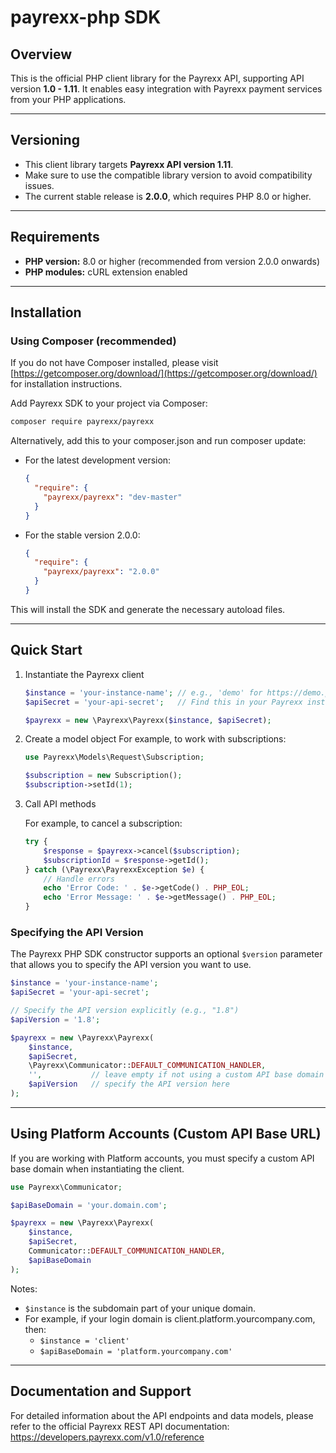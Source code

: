 # payrexx-php SDK

## Overview

This is the official PHP client library for the Payrexx API, supporting API version **1.0 - 1.11**. It enables easy integration with Payrexx payment services from your PHP applications.

---

## Versioning

- This client library targets **Payrexx API version 1.11**.
- Make sure to use the compatible library version to avoid compatibility issues.
- The current stable release is **2.0.0**, which requires PHP 8.0 or higher.

---

## Requirements

- **PHP version:** 8.0 or higher (recommended from version 2.0.0 onwards)
- **PHP modules:** cURL extension enabled

---

## Installation

### Using Composer (recommended)

If you do not have Composer installed, please visit [https://getcomposer.org/download/](https://getcomposer.org/download/) for installation instructions.

Add Payrexx SDK to your project via Composer:

```bash
composer require payrexx/payrexx
```
Alternatively, add this to your composer.json and run composer update:
- For the latest development version:
    ```JSON
    {
      "require": {
        "payrexx/payrexx": "dev-master"
      }
    }
    ```
- For the stable version 2.0.0:
    ```JSON
    {
      "require": {
        "payrexx/payrexx": "2.0.0"
      }
    }
    ```

This will install the SDK and generate the necessary autoload files.

---

## Quick Start
1. Instantiate the Payrexx client
    ```PHP
    $instance = 'your-instance-name'; // e.g., 'demo' for https://demo.payrexx.com
    $apiSecret = 'your-api-secret';   // Find this in your Payrexx instance admin panel
    
    $payrexx = new \Payrexx\Payrexx($instance, $apiSecret);
    ```

2. Create a model object
    For example, to work with subscriptions:
    ```PHP
    use Payrexx\Models\Request\Subscription;
    
    $subscription = new Subscription();
    $subscription->setId(1);
    ```

3. Call API methods

   For example, to cancel a subscription:
    ```PHP
    try {
        $response = $payrexx->cancel($subscription);
        $subscriptionId = $response->getId();
    } catch (\Payrexx\PayrexxException $e) {
        // Handle errors
        echo 'Error Code: ' . $e->getCode() . PHP_EOL;
        echo 'Error Message: ' . $e->getMessage() . PHP_EOL;
    }
    ```

### Specifying the API Version

The Payrexx PHP SDK constructor supports an optional `$version` parameter that allows you to specify the API version you want to use.

```PHP
$instance = 'your-instance-name';
$apiSecret = 'your-api-secret';

// Specify the API version explicitly (e.g., "1.8")
$apiVersion = '1.8';

$payrexx = new \Payrexx\Payrexx(
    $instance,
    $apiSecret,
    \Payrexx\Communicator::DEFAULT_COMMUNICATION_HANDLER,
    '',           // leave empty if not using a custom API base domain
    $apiVersion   // specify the API version here
);
```
---

## Using Platform Accounts (Custom API Base URL)
If you are working with Platform accounts, you must specify a custom API base domain when instantiating the client.

```PHP
use Payrexx\Communicator;

$apiBaseDomain = 'your.domain.com';

$payrexx = new \Payrexx\Payrexx(
    $instance, 
    $apiSecret, 
    Communicator::DEFAULT_COMMUNICATION_HANDLER,
    $apiBaseDomain
);
```
Notes:

- `$instance` is the subdomain part of your unique domain.
- For example, if your login domain is client.platform.yourcompany.com, then:  
  - `$instance = 'client'`
  - `$apiBaseDomain = 'platform.yourcompany.com'`

---

## Documentation and Support
For detailed information about the API endpoints and data models, please refer to the official Payrexx REST API documentation:
https://developers.payrexx.com/v1.0/reference
